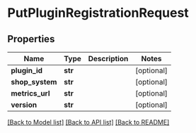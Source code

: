 # PutPluginRegistrationRequest

## Properties
Name | Type | Description | Notes
------------ | ------------- | ------------- | -------------
**plugin_id** | **str** |  | [optional] 
**shop_system** | **str** |  | [optional] 
**metrics_url** | **str** |  | [optional] 
**version** | **str** |  | [optional] 

[[Back to Model list]](../README.md#documentation-for-models) [[Back to API list]](../README.md#documentation-for-api-endpoints) [[Back to README]](../README.md)


